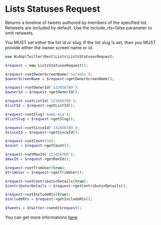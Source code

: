 # Lists Statuses Request

Returns a timeline of tweets authored by members of the specified list. Retweets are included by default. Use the
include_rts=false parameter to omit retweets.

You MUST set either the list id or slug. If the list slug is set, then you MUST provide either the owner screen name
or id.

``` php
use Widop\Twitter\Rest\Lists\ListsStatusesRequest;

$request = new ListsStatusesRequest();

$request->setOwnerScreenName('noradio');
$ownerScreenName = $request->getOwnerScreenName();

$request->setOwnerId('123456789');
$ownerId = $request->getOwnerId();

$request->setListId('123456789');
$listId = $request->getListId();

$request->setSlug('mama-mia');
$listSlug = $request->getSlug();

$request->setSinceId('132456789');
$sinceId = $request->getSinceId();

$request->setCount(50);
$count = $request->getCount();

$request->setMaxId('123456789');
$maxId = $request->getMaxId();

$request->setTrimUser(true);
$trimUser = $request->getTrimUser();

$request->setContributorDetails(true);
$contributorDetails = $request->getContributorDetails();

$request->setIncludeRts(true);
$includeRts = $request->getIncludeRts();

$tweets = $twitter->send($request);
```

You can get more informations [here](https://dev.twitter.com/docs/api/1.1/get/lists/statuses).
